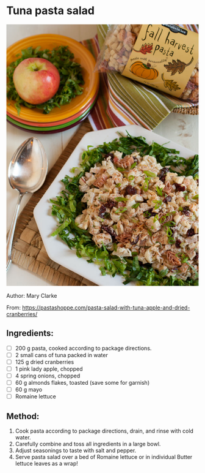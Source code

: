 # Tuna pasta salad
![](images/tuna-pasta-salad.jpg)

Author: Mary Clarke

From: https://pastashoppe.com/pasta-salad-with-tuna-apple-and-dried-cranberries/

## Ingredients:
- [ ] 200 g pasta, cooked according to package directions.
- [ ] 2 small cans of tuna packed in water
- [ ] 125 g dried cranberries
- [ ] 1 pink lady apple, chopped
- [ ] 4 spring onions, chopped
- [ ] 60 g almonds flakes, toasted (save some for garnish)
- [ ] 60 g mayo
- [ ] Romaine lettuce

## Method:
1. Cook pasta according to package directions, drain, and rinse with cold water.
2. Carefully combine and toss all ingredients in a large bowl.
3. Adjust seasonings to taste with salt and pepper.
4. Serve pasta salad over a bed of Romaine lettuce or in individual Butter lettuce leaves as a wrap!